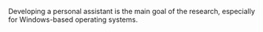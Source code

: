 Developing a personal assistant is the main goal of the research, especially for Windows-based 
operating systems.

